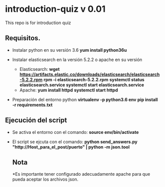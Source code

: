 # introduction-quiz v 0.01
This repo is for introduction quiz

## Requisitos.

* Instalar python en su versión 3.6
  **yum install python36u**

* Instalar elasticsearch en la versión 5.2.2 o apache en su versión
  * Elasticsearch:
    **wget https://artifacts.elastic.co/downloads/elasticsearch/elasticsearch-5.2.2.rpm**
    **rpm -i elasticsearch-5.2.2.rpm**
    **systemctl status elasticsearch.service systemctl start elasticsearch.service**
  * Apache:
    **yum install httpd**
    **systemctl start httpd**

* Preparación del entorno python
  **virtualenv -p python3.6 env**
  **pip install -r requirements.txt**
  
## Ejecución del script

* Se activa el entorno con el comando:
  **source env/bin/activate**
* El script se ejcuta con el comando:
  **python send_answers.py "http://Host_para_el_post/puerto" | python -m json.tool**
  
  ## Nota
    *Es importante tener configurado adecuadamente apache para que pueda aceptar los archivos json.

